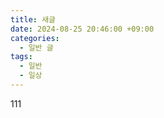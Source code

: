 ```yaml
---
title: 새글
date: 2024-08-25 20:46:00 +09:00
categories:
  - 일반 글
tags:
  - 일반
  - 일상
---
```


111
<script src="https://gist.github.com/vivi372/3ad8ffae36de510f0d7799a95eb4660f.js"></script>

